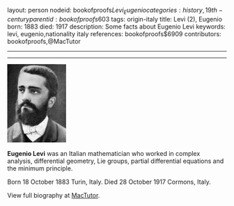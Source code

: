 layout: person
nodeid: bookofproofs$Levi_Eugenio
categories: history,19th-century
parentid: bookofproofs$603
tags: origin-italy
title: Levi (2), Eugenio
born: 1883
died: 1917
description: Some facts about Eugenio Levi
keywords: levi, eugenio,nationality italy
references: bookofproofs$6909
contributors: bookofproofs,@MacTutor

---


---

![Levi_Eugenio.jpg](https://github.com/bookofproofs/bookofproofs.github.io/blob/main/_sources/_assets/images/portraits/Levi_Eugenio.jpg?raw=true)

**Eugenio Levi** was an Italian mathematician who worked in complex analysis, differential geometry, Lie groups, partial differential equations and the minimum principle.

Born 18 October 1883 Turin, Italy. Died 28 October 1917 Cormons, Italy.


View full biography at [MacTutor](https://mathshistory.st-andrews.ac.uk/Biographies/Levi_Eugenio/).